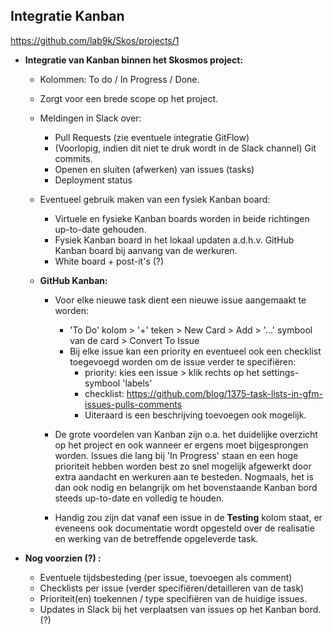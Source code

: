 ## Integratie Kanban 

https://github.com/lab9k/Skos/projects/1

* **Integratie van Kanban binnen het Skosmos project:**
    * Kolommen: To do / In Progress / Done.
    * Zorgt voor een brede scope op het project.
    * Meldingen in Slack over:
        * Pull Requests (zie eventuele integratie GitFlow)
        * (Voorlopig, indien dit niet te druk wordt in de Slack channel) Git commits.
        * Openen en sluiten (afwerken) van issues (tasks)
        * Deployment status

    * Eventueel gebruik maken van een fysiek Kanban board:
        * Virtuele en fysieke Kanban boards worden in beide richtingen up-to-date gehouden.
        * Fysiek Kanban board in het lokaal updaten a.d.h.v. GitHub Kanban board bij aanvang van de werkuren.
        * White board + post-it's (?)

    * **GitHub Kanban:**
        * Voor elke nieuwe task dient een nieuwe issue aangemaakt te worden:
            * 'To Do' kolom > '+' teken > New Card > Add > '...' symbool van de card > Convert To Issue 
            * Bij elke issue kan een priority en eventueel ook een checklist toegevoegd worden om de issue verder te specifiëren:
                * priority: kies een issue > klik rechts op het settings-symbool 'labels' 
                * checklist: https://github.com/blog/1375-task-lists-in-gfm-issues-pulls-comments
                * Uiteraard is een beschrijving toevoegen ook mogelijk.


        * De grote voordelen van Kanban zijn o.a. het duidelijke overzicht op het project en ook wanneer er ergens moet bijgesprongen worden. Issues die lang bij 'In Progress' staan en een hoge prioriteit hebben worden best zo snel mogelijk afgewerkt door extra aandacht en werkuren aan te besteden. Nogmaals, het is dan ook nodig en belangrijk om het bovenstaande Kanban bord steeds up-to-date en volledig te houden.
        * Handig zou zijn dat vanaf een issue in de **Testing** kolom staat, er eveneens ook documentatie wordt opgesteld over de realisatie en werking van de betreffende opgeleverde task.

        
* **Nog voorzien (?) :** 
    * Eventuele tijdsbesteding (per issue, toevoegen als comment)
    * Checklists per issue (verder specifiëren/detailleren van de task)
    * Prioriteit(en) toekennen / type specifiëren van de huidige issues.
    * Updates in Slack bij het verplaatsen van issues op het Kanban bord. (?)






